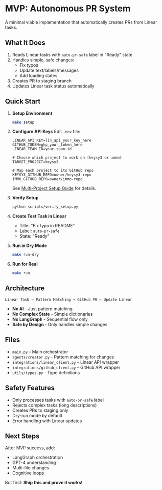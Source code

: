 # MVP: Autonomous PR System

A minimal viable implementation that automatically creates PRs from Linear tasks.

## What It Does

1. Reads Linear tasks with `auto-pr-safe` label in "Ready" state
2. Handles simple, safe changes:
   - Fix typos
   - Update text/labels/messages
   - Add loading states
3. Creates PR to staging branch
4. Updates Linear task status automatically

## Quick Start

1. **Setup Environment**
   ```bash
   make setup
   ```

2. **Configure API Keys**
   Edit `.env` file:
   ```
   LINEAR_API_KEY=lin_api_your_key_here
   GITHUB_TOKEN=ghp_your_token_here
   LINEAR_TEAM_ID=your-team-id
   
   # Choose which project to work on (keysy3 or immo)
   TARGET_PROJECT=keysy3
   
   # Map each project to its GitHub repo
   KEYSY3_GITHUB_REPO=owner/keysy3-repo
   IMMO_GITHUB_REPO=owner/immo-repo
   ```
   
   See [Multi-Project Setup Guide](../docs/implementation/multi-project-setup.md) for details.

3. **Verify Setup**
   ```bash
   python scripts/verify_setup.py
   ```

4. **Create Test Task in Linear**
   - Title: "Fix typo in README"
   - Label: `auto-pr-safe`
   - State: "Ready"

5. **Run in Dry Mode**
   ```bash
   make run-dry
   ```

6. **Run for Real**
   ```bash
   make run
   ```

## Architecture

```
Linear Task → Pattern Matching → GitHub PR → Update Linear
```

- **No AI** - Just pattern matching
- **No Complex State** - Simple dictionaries
- **No LangGraph** - Sequential flow only
- **Safe by Design** - Only handles simple changes

## Files

- `main.py` - Main orchestrator
- `agents/creator.py` - Pattern matching for changes
- `integrations/linear_client.py` - Linear API wrapper
- `integrations/github_client.py` - GitHub API wrapper
- `utils/types.py` - Type definitions

## Safety Features

- Only processes tasks with `auto-pr-safe` label
- Rejects complex tasks (long descriptions)
- Creates PRs to staging only
- Dry-run mode by default
- Error handling with Linear updates

## Next Steps

After MVP success, add:
- LangGraph orchestration
- GPT-4 understanding
- Multi-file changes
- Cognitive loops

But first: **Ship this and prove it works!** 
